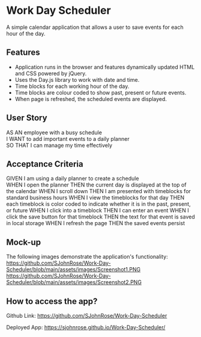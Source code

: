 # Work Day Scheduler
A simple calendar application that allows a user to save events for each hour of the day.

## Features

* Application runs in the browser and features dynamically updated HTML and CSS powered by jQuery.
* Uses the Day.js library to work with date and time. 
* Time blocks for each working hour of the day.
* Time blocks are colour coded to show past, present or future events.
* When page is refreshed, the scheduled events are displayed.

## User Story

AS AN employee with a busy schedule  
I WANT to add important events to a daily planner  
SO THAT I can manage my time effectively  


## Acceptance Criteria

GIVEN I am using a daily planner to create a schedule  
WHEN I open the planner
THEN the current day is displayed at the top of the calendar
WHEN I scroll down
THEN I am presented with timeblocks for standard business hours
WHEN I view the timeblocks for that day
THEN each timeblock is color coded to indicate whether it is in the past, present, or future
WHEN I click into a timeblock
THEN I can enter an event
WHEN I click the save button for that timeblock
THEN the text for that event is saved in local storage
WHEN I refresh the page
THEN the saved events persist

## Mock-up
The following images demonstrate the application's functionality:
https://github.com/SJohnRose/Work-Day-Scheduler/blob/main/assets/images/Screenshot1.PNG
https://github.com/SJohnRose/Work-Day-Scheduler/blob/main/assets/images/Screenshot2.PNG

## How to access the app?
Github Link: https://github.com/SJohnRose/Work-Day-Scheduler 

Deployed App: https://sjohnrose.github.io/Work-Day-Scheduler/



